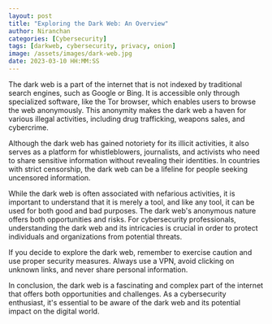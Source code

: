 ```yaml
---
layout: post
title: "Exploring the Dark Web: An Overview"
author: Niranchan
categories: [Cybersecurity]
tags: [darkweb, cybersecurity, privacy, onion]
image: /assets/images/dark-web.jpg
date: 2023-03-10 HH:MM:SS
---
```


The dark web is a part of the internet that is not indexed by traditional search engines, such as Google or Bing. It is accessible only through specialized software, like the Tor browser, which enables users to browse the web anonymously. This anonymity makes the dark web a haven for various illegal activities, including drug trafficking, weapons sales, and cybercrime.

Although the dark web has gained notoriety for its illicit activities, it also serves as a platform for whistleblowers, journalists, and activists who need to share sensitive information without revealing their identities. In countries with strict censorship, the dark web can be a lifeline for people seeking uncensored information.

While the dark web is often associated with nefarious activities, it is important to understand that it is merely a tool, and like any tool, it can be used for both good and bad purposes. The dark web's anonymous nature offers both opportunities and risks. For cybersecurity professionals, understanding the dark web and its intricacies is crucial in order to protect individuals and organizations from potential threats.

If you decide to explore the dark web, remember to exercise caution and use proper security measures. Always use a VPN, avoid clicking on unknown links, and never share personal information.

In conclusion, the dark web is a fascinating and complex part of the internet that offers both opportunities and challenges. As a cybersecurity enthusiast, it's essential to be aware of the dark web and its potential impact on the digital world.